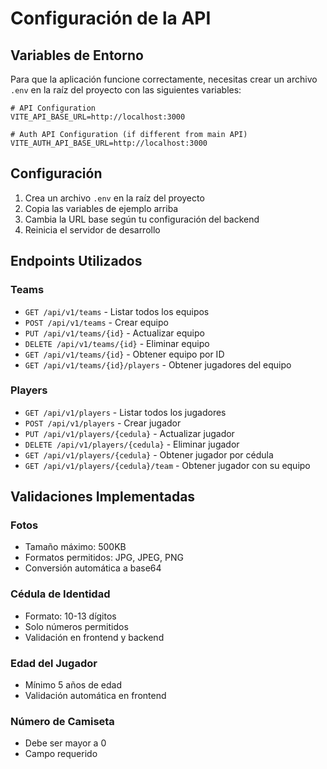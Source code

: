 # Configuración de la API

## Variables de Entorno

Para que la aplicación funcione correctamente, necesitas crear un archivo `.env` en la raíz del proyecto con las siguientes variables:

```env
# API Configuration
VITE_API_BASE_URL=http://localhost:3000

# Auth API Configuration (if different from main API)
VITE_AUTH_API_BASE_URL=http://localhost:3000
```

## Configuración

1. Crea un archivo `.env` en la raíz del proyecto
2. Copia las variables de ejemplo arriba
3. Cambia la URL base según tu configuración del backend
4. Reinicia el servidor de desarrollo

## Endpoints Utilizados

### Teams
- `GET /api/v1/teams` - Listar todos los equipos
- `POST /api/v1/teams` - Crear equipo
- `PUT /api/v1/teams/{id}` - Actualizar equipo
- `DELETE /api/v1/teams/{id}` - Eliminar equipo
- `GET /api/v1/teams/{id}` - Obtener equipo por ID
- `GET /api/v1/teams/{id}/players` - Obtener jugadores del equipo

### Players
- `GET /api/v1/players` - Listar todos los jugadores
- `POST /api/v1/players` - Crear jugador
- `PUT /api/v1/players/{cedula}` - Actualizar jugador
- `DELETE /api/v1/players/{cedula}` - Eliminar jugador
- `GET /api/v1/players/{cedula}` - Obtener jugador por cédula
- `GET /api/v1/players/{cedula}/team` - Obtener jugador con su equipo

## Validaciones Implementadas

### Fotos
- Tamaño máximo: 500KB
- Formatos permitidos: JPG, JPEG, PNG
- Conversión automática a base64

### Cédula de Identidad
- Formato: 10-13 dígitos
- Solo números permitidos
- Validación en frontend y backend

### Edad del Jugador
- Mínimo 5 años de edad
- Validación automática en frontend

### Número de Camiseta
- Debe ser mayor a 0
- Campo requerido 